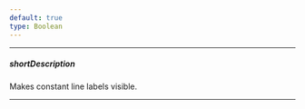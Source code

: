 ```yaml
---
default: true
type: Boolean
---
```

---
##### shortDescription
Makes constant line labels visible.

---
